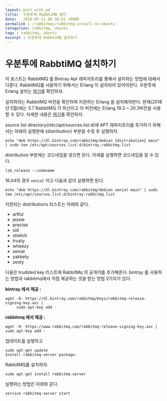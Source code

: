 ```yaml
---
layout: post_with_ad
title:  우분투에 RabbtiMQ 설치
date:   2018-05-11 06:36:51 +0900
permalink : /rabbitmqs/rabbitmq-install-on-ubuntu
categories: rabbitmq, ubuntu
tags : rabbitmq, ubuntu
excerpt : 우분투에 RabbtiMQ 설치하기
---
```

# 우분투에 RabbtiMQ 설치하기

이 포스트는 RabbitMQ 를 Bintray Apt 레파지토리를 통해서 설치하는 방법에 대해서 다룬다. RabbitMQ를 사용하기 위해서는 Erlang 이 설치되어 있어야한다. 우분투에 Erlang 설치는 [여기](/rabbitmqs/erlang-install-on-linux)를 확인하자.

설치하려는 RabbitMQ 버전을 확인하여 지원하는 Erlang 을 설치해야한다. 현재(2018년 5월)에는 3.7 RabbitMQ 가 최신이고 이 버전에는 Erlang 19.3 ~ 20.3버전을 사용할 수 있다. 자세한 내용은 [여기](http://www.rabbitmq.com/which-erlang.html)를 확인하자.

source list directory(/etc/apt/sources.list.d)에 APT 레파지토리를 추가하기 위해서는 아래의 실행문에 {distribution} 부분을 수정 후 실행하자.

```shell
echo "deb https://dl.bintray.com/rabbitmq/debian {distribution} main" | sudo tee /etc/apt/sources.list.d/bintray.rabbitmq.list
```
distribution 부분에는 코드네임을 넣으면 된다. 아래를 실행하면 코드네임을 알 수 있다.

```shell
lsb_release --codename
```

16.04의 경우 `xenial` 이고 다음과 같이 실행하면 된다.

```shell
echo "deb https://dl.bintray.com/rabbitmq/debian xenial main" | sudo tee /etc/apt/sources.list.d/bintray.rabbitmq.list
```
지원되는 distributions 리스트는 아래외 같다.

- artful
- jessie
- precise
- sid
- stretch
- trusty
- wheezy
- xenial
- yakkety
- zesty

다음은 trudsted key 리스트에 RabbitMq 의 공개키를 추가해준다. bintray 를 사용하는 방법과 rabbitmq에서 직접 제공하는 것을 받는 방법 2가지가 있다.

**bintray 에서 제공 :**

```shell
wget -O- https://dl.bintray.com/rabbitmq/Keys/rabbitmq-release-signing-key.asc |
     sudo apt-key add -
```

**rabbitmq 에서 제공 :**

```shell
wget -O- https://www.rabbitmq.com/rabbitmq-release-signing-key.asc | sudo apt-key add -
```

업데이트를 실행하고

```shell
sudo apt-get update
Install rabbitmq-server package:
```

RabbitMQ를 설치하자.

```shell
sudo apt-get install rabbitmq-server
```

실행하는 방법은 아래와 같다.

```shell
service rabbitmq-server start
```
